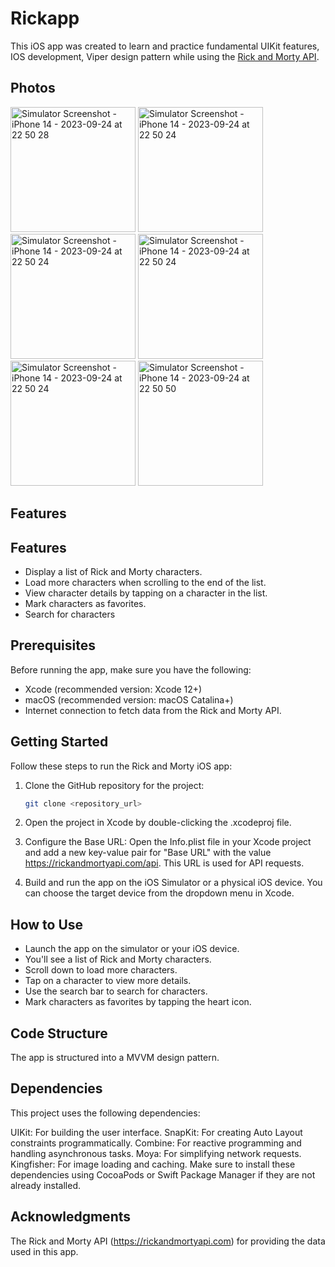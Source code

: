 # Rickapp

This iOS app was created to learn and practice fundamental UIKit features, IOS development, Viper design pattern while using the [Rick and Morty API](https://rickandmortyapi.com).

## Photos
<img src="https://github.com/wmcqueensky/Rickapp/assets/79480681/171bad50-e5d0-4e77-ae4b-ce8868114779" width="200" alt="Simulator Screenshot - iPhone 14 - 2023-09-24 at 22 50 28">
<img src="https://github.com/wmcqueensky/Rickapp/assets/79480681/aa015326-aa43-4dbb-ac4a-8603ec7e8daa" width="200" alt="Simulator Screenshot - iPhone 14 - 2023-09-24 at 22 50 24">
<img src="https://github.com/wmcqueensky/Rickapp/assets/79480681/a718bc0f-c361-4921-bd3d-c5e3ca36c50d" width="200" alt="Simulator Screenshot - iPhone 14 - 2023-09-24 at 22 50 24">
<img src="https://github.com/wmcqueensky/Rickapp/assets/79480681/5ba23f9a-6f93-48de-acc0-a802426cf72d" width="200" alt="Simulator Screenshot - iPhone 14 - 2023-09-24 at 22 50 24">
<img src="https://github.com/wmcqueensky/Rickapp/assets/79480681/a0632cbd-cbdc-40d7-9b37-5a1b3438501b" width="200" alt="Simulator Screenshot - iPhone 14 - 2023-09-24 at 22 50 24">
<img src="https://github.com/wmcqueensky/Rickapp/assets/79480681/a374e700-ed12-427a-975c-85d085a409c8" width="200" alt="Simulator Screenshot - iPhone 14 - 2023-09-24 at 22 50 50">

## Features


## Features

- Display a list of Rick and Morty characters.
- Load more characters when scrolling to the end of the list.
- View character details by tapping on a character in the list.
- Mark characters as favorites.
- Search for characters

## Prerequisites

Before running the app, make sure you have the following:

- Xcode (recommended version: Xcode 12+)
- macOS (recommended version: macOS Catalina+)
- Internet connection to fetch data from the Rick and Morty API.

## Getting Started

Follow these steps to run the Rick and Morty iOS app:

1. Clone the GitHub repository for the project:

   ```bash
   git clone <repository_url>
2. Open the project in Xcode by double-clicking the .xcodeproj file.
3. Configure the Base URL:
Open the Info.plist file in your Xcode project and add a new key-value pair for "Base URL" with the value https://rickandmortyapi.com/api. This URL is used for API requests.
4. Build and run the app on the iOS Simulator or a physical iOS device. You can choose the target device from the dropdown menu in Xcode.

## How to Use

- Launch the app on the simulator or your iOS device.
- You'll see a list of Rick and Morty characters.
- Scroll down to load more characters.
- Tap on a character to view more details.
- Use the search bar to search for characters.
- Mark characters as favorites by tapping the heart icon.

## Code Structure

The app is structured into a MVVM design pattern.
   
## Dependencies

This project uses the following dependencies:

UIKit: For building the user interface.
SnapKit: For creating Auto Layout constraints programmatically.
Combine: For reactive programming and handling asynchronous tasks.
Moya: For simplifying network requests.
Kingfisher: For image loading and caching.
Make sure to install these dependencies using CocoaPods or Swift Package Manager if they are not already installed.

## Acknowledgments

The Rick and Morty API (https://rickandmortyapi.com) for providing the data used in this app.

